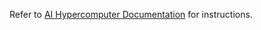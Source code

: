 Refer to [AI Hypercomputer Documentation](https://cloud.google.com/ai-hypercomputer/docs/create/gke-ai-hypercompute#create-cluster) for instructions.
